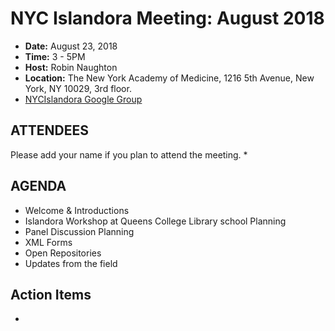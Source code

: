# NYC Islandora Meeting: August 2018
* **Date:**  August 23, 2018
* **Time:** 3 - 5PM
* **Host:** Robin Naughton
* **Location:** The New York Academy of Medicine, 1216 5th Avenue, New York, NY 10029, 3rd floor.
* [NYCIslandora Google Group](https://groups.google.com/forum/#!forum/nycislandora)


## ATTENDEES
Please add your name if you plan to attend the meeting.
*  

## AGENDA
* Welcome & Introductions
* Islandora Workshop at Queens College Library school Planning
* Panel Discussion Planning
* XML Forms
* Open Repositories
* Updates from the field

## Action Items
*
